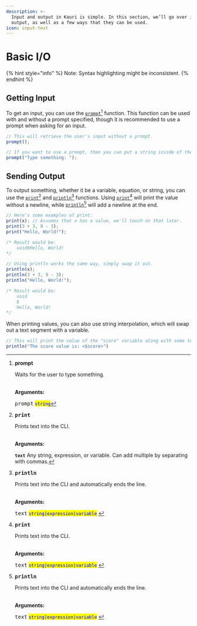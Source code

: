 ```yaml
---
description: >-
  Input and output in Kauri is simple. In this section, we’ll go over input and
  output, as well as a few ways that they can be used.
icon: input-text
---
```


# Basic I/O

{% hint style="info" %}
Note: Syntax highlighting might be inconsistent.
{% endhint %}

## Getting Input

To get an input, you can use the [`prompt`](#user-content-fn-1)[^1] function. This function can be used with and without a prompt specified, though it is recommended to use a prompt when asking for an input.

```typescript
// This will retrieve the user's input without a prompt.
prompt();

// If you want to use a prompt, then you can put a string inside of the parentheses.
prompt("Type something: ");
```

## Sending Output

To output something, whether it be a variable, equation, or string, you can use the [`print`](#user-content-fn-2)[^2] and [`println`](#user-content-fn-3)[^3] functions. Using [`print`](#user-content-fn-4)[^4] will print the value without a newline, while [`println`](#user-content-fn-3)[^3] will add a newline at the end.

```typescript
// Here's some examples of print:
print(x); // Assumes that x has a value, we'll touch on that later.
print(3 + 3, 9 - 3);
print("Hello, World!");

/* Result would be:
    void6Hello, World!
*/

// Using println works the same way, simply swap it out.
println(x);
println(3 + 3, 9 - 3);
println("Hello, World!");

/* Result would be: 
    void
    6
    Hello, World!
*/
```

When printing values, you can also use string interpolation, which will swap out a text segment with a variable.&#x20;

```typescript
// This will print the value of the "score" variable along with some text.
println("The score value is: <$score>")
```



[^1]: **prompt**

    Waits for the user to type something.

    \
    **Arguments:**

    <kbd>prompt</kbd> <mark style="color:blue;">`string`</mark>

[^2]: <kbd>**print**</kbd>

    Prints text into the CLI.

    \
    **Arguments:**

    **`text`** Any string, expression, or variable. Can add multiple by separating with commas.

[^3]: <kbd>**println**</kbd>

    Prints text into the CLI and automatically ends the line.

    \
    **Arguments:**

    <kbd>text</kbd> <mark style="color:blue;">`string|expression|variable`</mark>&#x20;

[^4]: <kbd>**print**</kbd>

    Prints text into the CLI.

    \
    **Arguments:**

    <kbd>text</kbd> <mark style="color:blue;">`string|expression|variable`</mark>&#x20;
